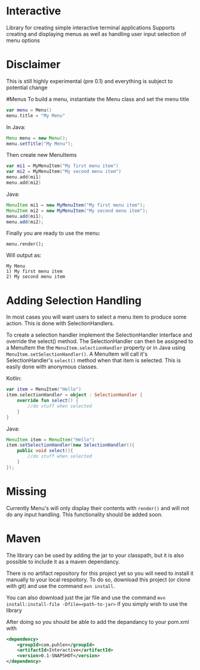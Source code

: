 # Interactive
Library for creating simple interactive terminal applications
Supports creating and displaying menus as well as handling user input selection of menu options

# Disclaimer
This is still highly experimental (pre 0.1) and everything is subject to potential change


#Menus
To build a menu, instantiate the Menu class and set the menu title

```kotlin
var menu = Menu()
menu.title = "My Menu"
```

In Java:
```java
Menu menu = new Menu();
menu.setTitle("My Menu");
```

Then create new MenuItems 

```kotlin
var mi1 = MyMenuItem("My first menu item")
var mi2 = MyMenuItem("My second menu item")
menu.add(mi1)
menu.add(mi2)
```
Java:
```java
MenuItem mi1 = new MyMenuItem("My first menu item");
MenuItem mi2 = new MyMenuItem("My second menu item");
menu.add(mi1);
menu.add(mi2);
```

Finally you are ready to use the menu:
```
menu.render();
```
Will output as:
```
My Menu
1) My first menu item
2) My second menu item
```

# Adding Selection Handling
In most cases you will want users to select a menu item to produce some action.
This is done with SelectionHandlers.

To create a selection handler implement the SelectionHandler interface and override the select() method.  The SelectionHandler can then be assigned to a MenuItem the the `MenuItem.selectionHandler` property or in Java using `MenuItem.setSelectionHandler()`.  A MenuItem will call it's SelectionHandler's `select()` method when that item is selected.
This is easily done with anonymous classes.

Kotlin:
```kotlin
var item = MenuItem("Hello")
item.selectionHandler = object : SelectionHandler {
    override fun select() {
        //do stuff when selected
    }
}
```
Java:
```java
MenuItem item = MenuItem("Hello")
item.setSelectionHandler(new SelectionHandler(){
    public void select(){
        //do stuff when selected
    }
});
```

# Missing
Currently Menu's will only display their contents with `render()` and will not do any input handling.  This functionality should be added soon.

# Maven
The library can be used by adding the jar to your classpath, but it is also possible to include it as a maven dependancy.

There is no artifact repository for this project yet so you will need to install it manually to your local respoitory.  To do so, download this project (or clone with git) and use the command `mvn install`.  

You can also download just the jar file and use the command `mvn install:install-file -Dfile=<path-to-jar>` if you simply wish to use the library

After doing so you should be able to add the depandancy to your pom.xml with
```xml
<dependency>
    <groupId>com.puhlen</groupId>
    <artifactId>Interactive</artifactId>
    <version>0.1-SNAPSHOT</version>
</dependency>
```



